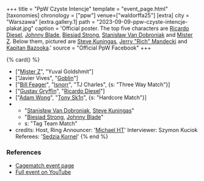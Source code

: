 +++
title = "PpW Czyste Intencje"
template = "event_page.html"
[taxonomies]
chronology = ["ppw"]
venue=["waldorffa25"]
[extra]
city = "Warszawa"
[extra.gallery.1]
path = "2023-09-09-ppw-czyste-intencje-plakat.jpg"
caption = 'Official poster. The top five characters are [Ricardo Diesel](@/w/ricardo-diesel.md), [Johnny Blade](@/w/johnny-blade.md), [Biesiad Strong](@/w/biesiad.md), [Stanisław Van Dobroniak](@/w/stanislaw-van-dobroniak.md) and [Mister Z](@/w/mister-z.md). Below them, pictured are [Steve Kuningas](@/w/steve-kuningas.md), [Jerry "Rich" Mandecki](@/w/jerry-mandecky.md) and [Kapitan Bazooka](@/w/kapitan-bazooka.md).'
source = "Official PpW Facebook"
+++

{% card() %}
- ["[Mister Z](@/w/mister-z.md)", "Yuval Goldshmit"]
- ["Javier Vives", "[Goblin](@/w/goblin.md)"]
- ["[Bill Feager](@/w/feager.md)", "[Isnorr](@/w/isnorr.md)", "TJ Charles", {s: "Three
      Way Match"}]
- ["[Gustav Gryffin](@/w/gustav-gryffin.md)", "[Ricardo Diesel](@/w/ricardo-diesel.md)"]
- ["[Adam Wong](@/w/adam-wong.md)", "[Tony Sk1n](@/w/tony-sk1n.md)", {s: "Hardcore Match"}]
- - "[Stanisław Van Dobroniak](@/w/stanislaw-van-dobroniak.md), [Steve Kuningas](@/w/steve-kuningas.md)"
  - "[Biesiad Strong](@/w/biesiad.md), [Johnny Blade](@/w/johnny-blade.md)"
  - s: "Tag Team Match"
- credits:
    Host, Ring Announcer: '[Michael HT](@/w/michael-ht.md)'
    Interviewer: Szymon Kuciok
    Referees: '[Sędzia Kornel](@/w/sedzia-kornel.md)'
{% end %}

### References
* [Cagematch event page](https://www.cagematch.net/?id=1&nr=382968)
* [Full event on YouTube](https://www.youtube.com/watch?v=jG6U4LfnJuk)

